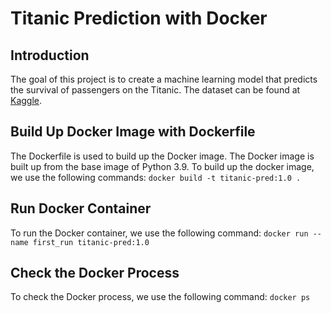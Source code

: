 # Titanic Prediction with Docker
## Introduction
The goal of this project is to create a machine learning model that predicts the survival of passengers on the Titanic. The dataset can be found at [Kaggle](https://www.kaggle.com/c/titanic/data).

## Build Up Docker Image with Dockerfile
The Dockerfile is used to build up the Docker image. The Docker image is built up from the base image of Python 3.9. To build up the docker image, we use the following commands:
```docker build -t titanic-pred:1.0 .```

## Run Docker Container
To run the Docker container, we use the following command:
```docker run --name first_run titanic-pred:1.0```

## Check the Docker Process
To check the Docker process, we use the following command:
```docker ps```